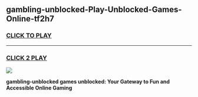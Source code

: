 
## gambling-unblocked-Play-Unblocked-Games-Online-tf2h7
<h3>
<a href="https://premium76.site?title=gambling-unblocked&ref=25A">CLICK TO PLAY</a></h3>
<hr>

<h3>
<a href="https://premium76.site?title=gambling-unblocked&ref=25A">CLICK 2 PLAY</a>
  
</h3>

<a href="https://premium76.site?title=gambling-unblocked&ref=25A"><img src="https://clearcache.store/games.png"></a>


**gambling-unblocked games unblocked: Your Gateway to Fun and Accessible Online Gaming**
